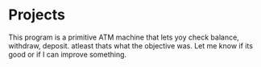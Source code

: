 # Projects
This program is a primitive ATM machine that lets yoy check balance, withdraw, deposit. atleast thats what the objective was. Let me know if its good or if I can improve something.
